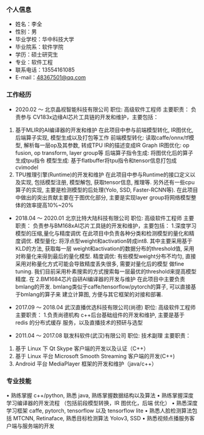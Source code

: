 ### 个人信息
- 姓名：李全
- 性别：男
- 毕业学校：华中科技大学
- 毕业院系：软件学院
- 学历：硕士研究生
- 专业：软件工程
- 联系电话：13554161085
- E-mail：48367501@qq.com 
<div STYLE="page-break-after: always;"></div>

### 工作经历
- 2020.02 ～ 北京晶视智能科技有限公司 职位: 高级软件工程师
主要职责：
负责参与 CV183x边缘AI芯片工具链的开发和维护，主要包括：
1. 基于MLIR的AI编译器的开发和维护
  在此项目中参与前端模型转化, IR图优化, 后端算子实现, 模型生成以及打包等工作
  前端模型转化: 读取caffe/onnx/tf模型, 解析每一层op及其参数, 转成TPU IR的描述变成IR Graph
  IR图优化: op fusion, op transform,  layer group等
  后端算子指令生成: 将图优化后的算子生成tpu指令
  模型生成: 基于flatbuffer将tpu指令和tensor信息打包成cvimodel
2. TPU推理引擎(Runtime)的开发和维护
  在此项目中参与Runtime的接口定义以及实现, 包括模型注册, 模型解包, 获取tensor信息, 推理等.
  另外还有一些cpu算子的实现, 主要是检测模型的后处理(Yolo, SSD, Faster-RCNN等).
在此项目中做出的突出贡献主要在于图优化部分, 主要是实现layer group将网络模型整体的效率提高10%~20%

- 2018.04 ～ 2020.01 北京比特大陆科技有限公司 职位: 高级软件工程师
主要职责：
负责参与BM168xAI芯片工具链的开发和维护，主要包括：
1.深度学习模型的压缩,量化与精度调优
  在此项目中负责各种分类和检测模型的量化和精度调优.
  模型量化: 将浮点型weight和activation转成int8. 其中主要采用基于KLD的方法, 获取每一层
  weight和activation的数据分布的threshold值, 采用对称量化来得到最后的量化模型.
  精度调优: 有些模型weight分布不均匀, 直接采用对称量化方式可能会导致精度丢失很多, 需要对量化后的模型
  做fine tuning. 我们目前采用朴素搜索的方式搜索每一层最优的threshold来提高模型精度.
在
2.BM1684芯片自研AI编译器的开发与维护
  在此项目中主要负责bmlang的开发. bmlang类似于caffe/tensorflow/pytorch的算子, 可以直接基于bmlang的算子来
  建立计算图, 方便与其它框架的对接和部署.

- 2017.09 ～ 2018.04 武汉直播优选科技有限公司(尚德) 职位: 高级软件工程师
主要职责：
1.负责尚德机构 c++后台基础组件的开发和维护, 主要是基于 redis 的分布式缓存
服务，以及直播技术的预研与选型

- 2011.04 ～ 2017.08 联发科软件(武汉)有限公司 职位: 技术副理
主要职责：
1. 基于 Linux 下 Qt Skype 客户端的开发以及认证（C++）
2. 基于 Linux 平台 Microsoft Smooth Streaming 客户端的开发(C++)
3. Android 平台 MediaPlayer 框架的开发和维护（java/c++）
<div STYLE="page-break-after: always;"></div>

### 专业技能
• 熟练掌握 c++/python, 熟悉 java, 熟练掌握数据结构以及算法
• 熟练掌握深度学习编译器的开发流程 （包括前段模型转换，IR 图优化，后端
优化）
• 熟悉深度学习框架 caffe, pytorch, tensorflow 以及 tensorflow lite
• 熟悉人脸检测算法包括 MTCNN, Retinaface, 熟悉目标检测算法 Yolov3, SSD
• 熟悉视频点播服务客户端与服务端的开发